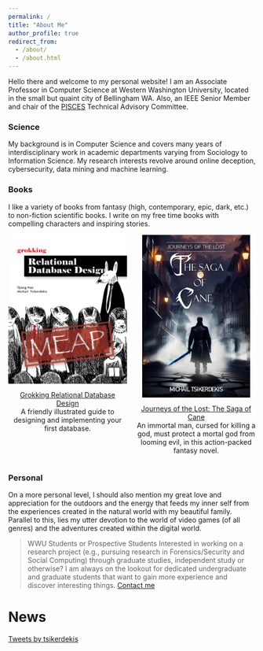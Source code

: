 ```yaml
---
permalink: /
title: "About Me"
author_profile: true
redirect_from:
  - /about/
  - /about.html
---
```


Hello there and welcome to my personal website! I am an Associate Professor in Computer Science at Western Washington University, located in the small but quaint city of Bellingham WA. Also, an IEEE Senior Member and chair of the [PISCES](https://pisces-nw.org/) Technical Advisory Committee.

### Science
My background is in Computer Science and covers many years of interdisciplinary work in academic departments varying from Sociology to Information Science. My research interests revolve around online deception, cybersecurity, data mining and machine learning.

### Books
I like a variety of books from fantasy (high, contemporary, epic, dark, etc.) to non-fiction scientific books. I write on my free time books with compelling characters and inspiring stories.

<div style="display: flex; justify-content: space-between;">
    <div style="flex: 0 0 48%; text-align: center;">
        <img src="images/Hao-HI-MEAP.jpg" alt="Grokking Relational Database Design" style="display: block; margin: 0 auto;">
        <p style="text-align: center;"> <a href="http://mng.bz/7v2Q" target="_blank">Grokking Relational Database Design</a> <br>A friendly illustrated guide to designing and implementing your first database.</p>
    </div>
    <div style="flex: 0 0 48%; text-align: center;">
        <img src="images/Cover1024_1.jpg" style="height:331px; display: block; margin: 0 auto;" alt="Journeys of the Lost: The Saga of Cane">
        <p style="text-align: center;"> <a href="https://www.amazon.com/dp/B0C2BTGC1N" target="_blank">Journeys of the Lost: The Saga of Cane</a> <br>An immortal man, cursed for killing a god, must protect a mortal god from looming evil, in this action-packed fantasy novel.</p>
    </div>
</div>


### Personal
On a more personal level, I should also mention my great love and appreciation for the outdoors and the energy that feeds my inner self from the experiences created in the natural world with my beautiful family. Parallel to this, lies my utter devotion to the world of video games (of all genres) and the adventures created within the digital world.


> WWU Students or Prospective Students
> Interested in working on a research project (e.g., pursuing research in Forensics/Security and Social Computing) through graduate studies, independent study or otherwise? I am always on the lookout for dedicated undergraduate and graduate students that want to gain more experience and discover interesting things. [Contact me](/contact/)


News
======

<a class="twitter-timeline" href="https://twitter.com/tsikerdekis?ref_src=twsrc%5Etfw">Tweets by tsikerdekis</a> <script async src="https://platform.twitter.com/widgets.js" charset="utf-8"></script> 
